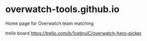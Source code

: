 # overwatch-tools.github.io
Home page for Overwatch team matching

trello board
https://trello.com/b/1cebruiC/overwatch-hero-picker
